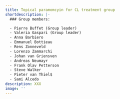 ```yaml
---
title: Topical paramomcyin for CL treatment group
shortdescription: |-
  ### Group members:

  - Pierre Buffet (Group leader)
  - Valeria Gaspari (Group leader)
  - Anna Barbiero
  - Emmanuel Bottieau
  - Rens Zonneveld
  - Lorenzo Zammarchi
  - Johan van Griensven
  - Andreas Neumayr
  - Frank Olav Petterson
  - Steve Walker
  - Pieter van Thiel$
  - Sami Alcedo
description: XXX
image: ''
---
```



